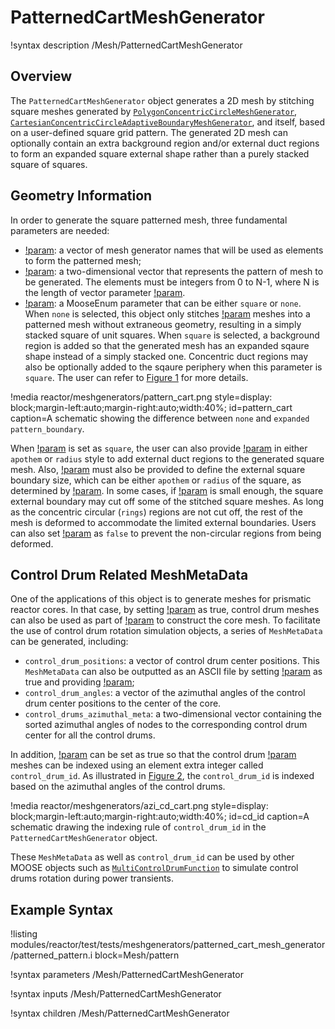# PatternedCartMeshGenerator

!syntax description /Mesh/PatternedCartMeshGenerator

## Overview

The `PatternedCartMeshGenerator` object generates a 2D mesh by stitching square meshes generated by [`PolygonConcentricCircleMeshGenerator`](/PolygonConcentricCircleMeshGenerator.md), [`CartesianConcentricCircleAdaptiveBoundaryMeshGenerator`](/CartesianConcentricCircleAdaptiveBoundaryMeshGenerator.md), and itself, based on a user-defined square grid pattern. The generated 2D mesh can optionally contain an extra background region and/or external duct regions to form an expanded square external shape rather than a purely stacked square of squares.

## Geometry Information

In order to generate the square patterned mesh, three fundamental parameters are needed:

- [!param](/Mesh/PatternedCartMeshGenerator/inputs): a vector of mesh generator names that will be used as elements to form the patterned mesh;
- [!param](/Mesh/PatternedCartMeshGenerator/pattern): a two-dimensional vector that represents the pattern of mesh to be generated. The elements must be integers from 0 to N-1, where N is the length of vector parameter [!param](/Mesh/PatternedCartMeshGenerator/inputs).
- [!param](/Mesh/PatternedCartMeshGenerator/pattern_boundary): a MooseEnum parameter that can be either `square` or `none`. When `none` is selected, this object only stitches [!param](/Mesh/PatternedCartMeshGenerator/inputs) meshes into a patterned mesh without extraneous geometry, resulting in a simply stacked square of unit squares. When `square` is selected, a background region is added so that the generated mesh has an expanded sqaure shape instead of a simply stacked one. Concentric duct regions may also be optionally added to the sqaure periphery when this parameter is `square`. The user can refer to [Figure 1](#pattern_cart) for more details.

!media reactor/meshgenerators/pattern_cart.png
      style=display: block;margin-left:auto;margin-right:auto;width:40%;
      id=pattern_cart
      caption=A schematic showing the difference between `none` and `expanded` `pattern_boundary`.

When [!param](/Mesh/PatternedCartMeshGenerator/pattern_boundary) is set as `square`, the user can also provide [!param](/Mesh/PatternedCartMeshGenerator/square_size) in either `apothem` or `radius` style to add external duct regions to the generated square mesh. Also, [!param](/Mesh/PatternedCartMeshGenerator/square_size) must also be provided to define the external square boundary size, which can be either `apothem` or `radius` of the square, as determined by [!param](/Mesh/PatternedCartMeshGenerator/square_size_style). In some cases, if [!param](/Mesh/PatternedCartMeshGenerator/square_size) is small enough, the square external boundary may cut off some of the stitched square meshes. As long as the concentric circular (`rings`) regions are not cut off, the rest of the mesh is deformed to accommodate the limited external boundaries. Users can also set [!param](/Mesh/PatternedCartMeshGenerator/deform_non_circular_region) as `false` to prevent the non-circular regions from being deformed.

## Control Drum Related MeshMetaData

One of the applications of this object is to generate meshes for prismatic reactor cores. In that case, by setting [!param](/Mesh/PatternedCartMeshGenerator/generate_core_metadata) as true, control drum meshes can also be used as part of [!param](/Mesh/PatternedCartMeshGenerator/inputs) to construct the core mesh. To facilitate the use of control drum rotation simulation objects, a series of `MeshMetaData` can be generated, including:

- `control_drum_positions`: a vector of control drum center positions. This `MeshMetaData` can also be outputted as an ASCII file by setting [!param](/Mesh/PatternedCartMeshGenerator/generate_control_drum_positions_file) as true and providing [!param](/Mesh/PatternedCartMeshGenerator/position_file);
- `control_drum_angles`: a vector of the azimuthal angles of the control drum center positions to the center of the core.
- `control_drums_azimuthal_meta`: a two-dimensional vector containing the sorted azimuthal angles of nodes to the corresponding control drum center for all the control drums.

In addition, [!param](/Mesh/PatternedCartMeshGenerator/assign_control_drum_id) can be set as true so that the control drum [!param](/Mesh/PatternedCartMeshGenerator/inputs) meshes can be indexed using an element extra integer called `control_drum_id`. As illustrated in [Figure 2](#cd_id), the `control_drum_id` is indexed based on the azimuthal angles of the control drums.

!media reactor/meshgenerators/azi_cd_cart.png
      style=display: block;margin-left:auto;margin-right:auto;width:40%;
      id=cd_id
      caption=A schematic drawing the indexing rule of `control_drum_id` in the `PatternedCartMeshGenerator` object.

These `MeshMetaData` as well as `control_drum_id` can be used by other MOOSE objects such as [`MultiControlDrumFunction`](/MultiControlDrumFunction.md) to simulate control drums rotation during power transients.


## Example Syntax

!listing modules/reactor/test/tests/meshgenerators/patterned_cart_mesh_generator/patterned_pattern.i block=Mesh/pattern

!syntax parameters /Mesh/PatternedCartMeshGenerator

!syntax inputs /Mesh/PatternedCartMeshGenerator

!syntax children /Mesh/PatternedCartMeshGenerator
